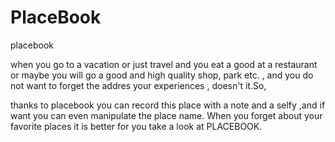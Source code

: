 # PlaceBook
placebook


when you go to a vacation or just travel and you eat a good at a restaurant or maybe you will
go a good and high quality shop, park etc. , and you do not want to forget the addres your experiences , doesn't it.So,

thanks to placebook you can record this place with a note  and a  selfy ,and if want you can even manipulate the place name. When you forget about your favorite places it is better for you take a look at PLACEBOOK.
